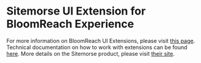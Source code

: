 # Sitemorse UI Extension for BloomReach Experience

For more information on BloomReach UI Extensions, please visit [this page](https://www.bloomreach.com/en/blog/2018/12/taking-an-open-platform-approach-to-the-next-level-with-open-ui.html). Technical documentation on how to work with extensions can be found [here](https://documentation.bloomreach.com/library/concepts/open-ui/introduction.html). More details on the Sitemorse product, please visit [their site](https://sitemorse.com/).


